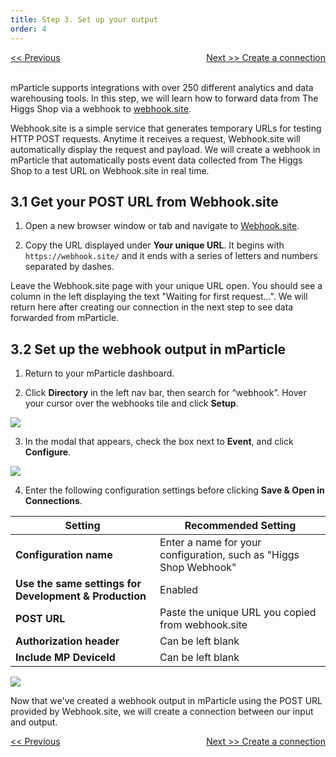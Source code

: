 ```yaml
---
title: Step 3. Set up your output
order: 4
---
```

<a href="/developers/tutorials/ios/verify-input/" style="position:relative; float:left"><< Previous</a>
<a href="/developers/tutorials/ios/create-connection/" style="position:relative; float:right">Next >> Create a connection</a>
<br/>
<br/>

mParticle supports integrations with over 250 different analytics and data warehousing tools. In this step, we will learn how to forward data from The Higgs Shop via a webhook to [webhook.site](https://webhook.site/).

Webhook.site is a simple service that generates temporary URLs for testing HTTP POST requests. Anytime it receives a request, Webhook.site will automatically display the request and payload. We will create a webhook in mParticle that automatically posts event data collected from The Higgs Shop to a test URL on Webhook.site in real time.

## 3.1 Get your POST URL from Webhook.site

1. Open a new browser window or tab and navigate to [Webhook.site](https://webhook.site/). 

2. Copy the URL displayed under **Your unique URL**. It begins with `https://webhook.site/` and it ends with a series of letters and numbers separated by dashes.

<aside>
    Leave the Webhook.site page with your unique URL open. You should see a column in the left displaying the text "Waiting for first request...". We will return here after creating our connection in the next step to see data forwarded from mParticle.
</aside>

## 3.2 Set up the webhook output in mParticle

1. Return to your mParticle dashboard.

2. Click **Directory** in the left nav bar, then search for “webhook”. Hover your cursor over the webhooks tile and click **Setup**.

![](/images/ios-e2e-screenshots/3-set-up-an-output/set-up-an-output-1.png)

3. In the modal that appears, check the box next to **Event**, and click **Configure**.

![](/images/ios-e2e-screenshots/3-set-up-an-output/set-up-an-output-2.png)

4. Enter the following configuration settings before clicking **Save & Open in Connections**.

| Setting | Recommended Setting | 
| --- | --- |
| **Configuration name** | Enter a name for your configuration, such as "Higgs Shop Webhook" | 
| **Use the same settings for Development & Production** | Enabled |
| **POST URL** | Paste the unique URL you copied from webhook.site |
| **Authorization header** | Can be left blank | 
| **Include MP DeviceId** | Can be left blank |

![](/images/ios-e2e-screenshots/3-set-up-an-output/set-up-an-output-3.png)

Now that we've created a webhook output in mParticle using the POST URL provided by Webhook.site, we will create a connection between our input and output.

<a href="/developers/tutorials/ios/verify-input/" style="position:relative; float:left"><< Previous</a>
<a href="/developers/tutorials/ios/create-connection/" style="position:relative; float:right">Next >> Create a connection</a>